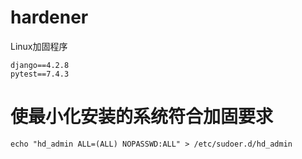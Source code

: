 # hardener
Linux加固程序

```text
django==4.2.8
pytest==7.4.3
```

# 使最小化安装的系统符合加固要求

```shell
echo "hd_admin ALL=(ALL) NOPASSWD:ALL" > /etc/sudoer.d/hd_admin

```